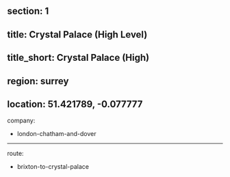 section: 1
----
title: Crystal Palace (High Level)
----
title_short: Crystal Palace (High)
----
region: surrey
----
location: 51.421789, -0.077777
----
company:
- london-chatham-and-dover
----
route:
- brixton-to-crystal-palace
